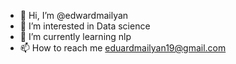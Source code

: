 - 👋 Hi, I’m @edwardmailyan
- 👀 I’m interested in Data science
- 🌱 I’m currently learning nlp
- 📫 How to reach me eduardmailyan19@gmail.com

<!---
edwardmailyan/edwardmailyan is a ✨ special ✨ repository because its `README.md` (this file) appears on your GitHub profile.
You can click the Preview link to take a look at your changes.
--->
